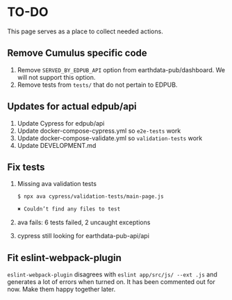 # TO-DO

This page serves as a place to collect needed actions.

## Remove Cumulus specific code

1. Remove `SERVED_BY_EDPUB_API` option from earthdata-pub/dashboard. We will
not support this option.
1. Remove tests from `tests/` that do not pertain to EDPUB.

## Updates for actual edpub/api

1. Update Cypress for edpub/api
1. Update docker-compose-cypress.yml so `e2e-tests` work
1. Update docker-compose-validate.yml so `validation-tests` work
1. Update DEVELOPMENT.md

## Fix tests

1. Missing ava validation tests

    ```bash
    $ npx ava cypress/validation-tests/main-page.js

    ✖ Couldn’t find any files to test
    ```

1. ava fails: 6 tests failed, 2 uncaught exceptions
1. cypress still looking for earthdata-pub-api/api

## Fit eslint-webpack-plugin

`eslint-webpack-plugin` disagrees with `eslint app/src/js/ --ext .js` and
generates a lot of errors when turned on. It has been commented out for now.
Make them happy together later.
